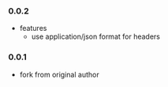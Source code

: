 ### 0.0.2

* features
  * use application/json format for headers

### 0.0.1

* fork from original author
